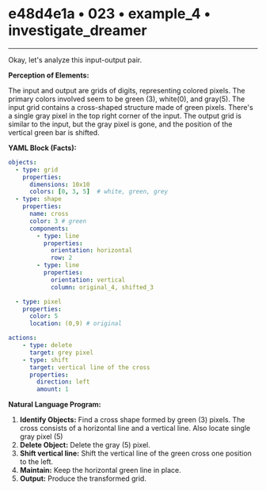 # e48d4e1a • 023 • example_4 • investigate_dreamer

---
Okay, let's analyze this input-output pair.

**Perception of Elements:**

The input and output are grids of digits, representing colored pixels. The primary colors involved seem to be green (3), white(0), and gray(5). The input grid contains a cross-shaped structure made of green pixels. There's a single gray pixel in the top right corner of the input. The output grid is similar to the input, but the gray pixel is gone, and the position of the vertical green bar is shifted.

**YAML Block (Facts):**



```yaml
objects:
  - type: grid
    properties:
      dimensions: 10x10
      colors: [0, 3, 5]  # white, green, grey
  - type: shape
    properties:
      name: cross
      color: 3 # green
      components:
        - type: line
          properties:
            orientation: horizontal
            row: 2
        - type: line
          properties:
            orientation: vertical
            column: original_4, shifted_3

  - type: pixel
    properties:
      color: 5
      location: (0,9) # original

actions:
    - type: delete
      target: grey pixel
    - type: shift
      target: vertical line of the cross
      properties:
        direction: left
        amount: 1

```



**Natural Language Program:**

1.  **Identify Objects:** Find a cross shape formed by green (3) pixels. The cross consists of a horizontal line and a vertical line. Also locate single gray pixel (5)
2.  **Delete Object:** Delete the gray (5) pixel.
3.  **Shift vertical line:** Shift the vertical line of the green cross one position to the left.
4.  **Maintain:** Keep the horizontal green line in place.
5.  **Output:** Produce the transformed grid.

